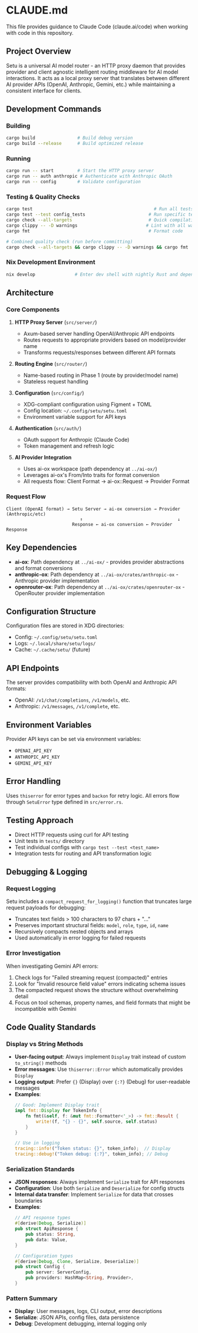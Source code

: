 # CLAUDE.md

This file provides guidance to Claude Code (claude.ai/code) when working with code in this repository.

## Project Overview

Setu is a universal AI model router - an HTTP proxy daemon that provides provider and client agnostic intelligent routing middleware for AI model interactions. It acts as a local proxy server that translates between different AI provider APIs (OpenAI, Anthropic, Gemini, etc.) while maintaining a consistent interface for clients.

## Development Commands

### Building
```bash
cargo build                # Build debug version
cargo build --release      # Build optimized release
```

### Running
```bash
cargo run -- start         # Start the HTTP proxy server
cargo run -- auth anthropic # Authenticate with Anthropic OAuth
cargo run -- config        # Validate configuration
```

### Testing & Quality Checks
```bash
cargo test                                              # Run all tests
cargo test --test config_tests                        # Run specific test file
cargo check --all-targets                             # Quick compilation check
cargo clippy -- -D warnings                          # Lint with all warnings as errors
cargo fmt                                             # Format code

# Combined quality check (run before committing)
cargo check --all-targets && cargo clippy -- -D warnings && cargo fmt
```

### Nix Development Environment
```bash
nix develop               # Enter dev shell with nightly Rust and dependencies
```

## Architecture

### Core Components

1. **HTTP Proxy Server** (`src/server/`)
   - Axum-based server handling OpenAI/Anthropic API endpoints
   - Routes requests to appropriate providers based on model/provider name
   - Transforms requests/responses between different API formats

2. **Routing Engine** (`src/router/`)
   - Name-based routing in Phase 1 (route by provider/model name)
   - Stateless request handling

3. **Configuration** (`src/config/`)
   - XDG-compliant configuration using Figment + TOML
   - Config location: `~/.config/setu/setu.toml`
   - Environment variable support for API keys

4. **Authentication** (`src/auth/`)
   - OAuth support for Anthropic (Claude Code)
   - Token management and refresh logic

5. **AI Provider Integration**
   - Uses ai-ox workspace (path dependency at `../ai-ox/`)
   - Leverages ai-ox's From/Into traits for format conversion
   - All requests flow: Client Format → ai-ox::Request → Provider Format

### Request Flow

```
Client (OpenAI format) → Setu Server → ai-ox conversion → Provider (Anthropic/etc)
                            ↑                                    ↓
                         Response ← ai-ox conversion ← Provider Response
```

## Key Dependencies

- **ai-ox**: Path dependency at `../ai-ox/` - provides provider abstractions and format conversions
- **anthropic-ox**: Path dependency at `../ai-ox/crates/anthropic-ox` - Anthropic provider implementation
- **openrouter-ox**: Path dependency at `../ai-ox/crates/openrouter-ox` - OpenRouter provider implementation

## Configuration Structure

Configuration files are stored in XDG directories:
- Config: `~/.config/setu/setu.toml`
- Logs: `~/.local/share/setu/logs/`
- Cache: `~/.cache/setu/` (future)

## API Endpoints

The server provides compatibility with both OpenAI and Anthropic API formats:
- OpenAI: `/v1/chat/completions`, `/v1/models`, etc.
- Anthropic: `/v1/messages`, `/v1/complete`, etc.

## Environment Variables

Provider API keys can be set via environment variables:
- `OPENAI_API_KEY`
- `ANTHROPIC_API_KEY`
- `GEMINI_API_KEY`

## Error Handling

Uses `thiserror` for error types and `backon` for retry logic. All errors flow through `SetuError` type defined in `src/error.rs`.

## Testing Approach

- Direct HTTP requests using curl for API testing
- Unit tests in `tests/` directory
- Test individual configs with `cargo test --test <test_name>`
- Integration tests for routing and API transformation logic

## Debugging & Logging

### Request Logging
Setu includes a `compact_request_for_logging()` function that truncates large request payloads for debugging:
- Truncates text fields > 100 characters to 97 chars + "..."
- Preserves important structural fields: `model`, `role`, `type`, `id`, `name`
- Recursively compacts nested objects and arrays
- Used automatically in error logging for failed requests

### Error Investigation
When investigating Gemini API errors:
1. Check logs for "Failed streaming request (compacted)" entries
2. Look for "Invalid resource field value" errors indicating schema issues
3. The compacted request shows the structure without overwhelming detail
4. Focus on tool schemas, property names, and field formats that might be incompatible with Gemini

## Code Quality Standards

### Display vs String Methods
- **User-facing output**: Always implement `Display` trait instead of custom `to_string()` methods
- **Error messages**: Use `thiserror::Error` which automatically provides `Display`
- **Logging output**: Prefer `{}` (Display) over `{:?}` (Debug) for user-readable messages
- **Examples**:
  ```rust
  // Good: Implement Display trait
  impl fmt::Display for TokenInfo {
      fn fmt(&self, f: &mut fmt::Formatter<'_>) -> fmt::Result {
          write!(f, "{} - {}", self.source, self.status)
      }
  }
  
  // Use in logging
  tracing::info!("Token status: {}", token_info);  // Display
  tracing::debug!("Token debug: {:?}", token_info); // Debug
  ```

### Serialization Standards
- **JSON responses**: Always implement `Serialize` trait for API responses
- **Configuration**: Use both `Serialize` and `Deserialize` for config structs
- **Internal data transfer**: Implement `Serialize` for data that crosses boundaries
- **Examples**:
  ```rust
  // API response types
  #[derive(Debug, Serialize)]
  pub struct ApiResponse {
      pub status: String,
      pub data: Value,
  }
  
  // Configuration types
  #[derive(Debug, Clone, Serialize, Deserialize)]
  pub struct Config {
      pub server: ServerConfig,
      pub providers: HashMap<String, Provider>,
  }
  ```

### Pattern Summary
- **Display**: User messages, logs, CLI output, error descriptions
- **Serialize**: JSON APIs, config files, data persistence
- **Debug**: Development debugging, internal logging only